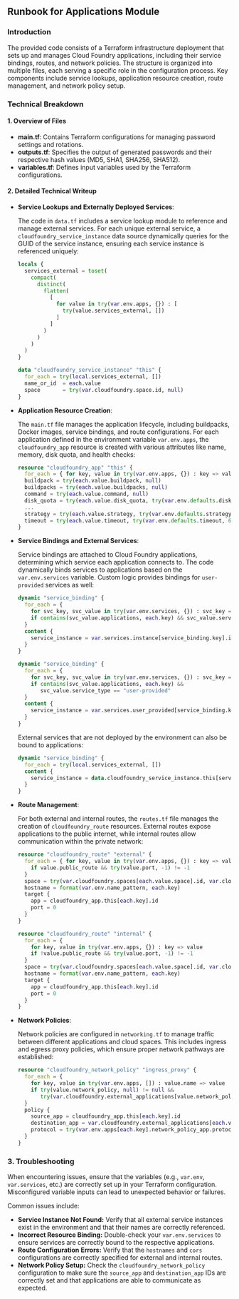 ## Runbook for Applications Module

### Introduction

The provided code consists of a Terraform infrastructure deployment that sets up and manages Cloud Foundry applications, including their service bindings, routes, and network policies. The structure is organized into multiple files, each serving a specific role in the configuration process. Key components include service lookups, application resource creation, route management, and network policy setup.

### Technical Breakdown

#### 1. Overview of Files

- **main.tf**: Contains Terraform configurations for managing password settings and rotations.
- **outputs.tf**: Specifies the output of generated passwords and their respective hash values (MD5, SHA1, SHA256, SHA512).
- **variables.tf**: Defines input variables used by the Terraform configurations.

#### 2. Detailed Technical Writeup

- **Service Lookups and Externally Deployed Services**:

  The code in `data.tf` includes a service lookup module to reference and manage external services. For each unique external service, a `cloudfoundry_service_instance` data source dynamically queries for the GUID of the service instance, ensuring each service instance is referenced uniquely:

  ```tf
  locals {
    services_external = toset(
      compact(
        distinct(
          flatten(
            [
              for value in try(var.env.apps, {}) : [
                try(value.services_external, [])
              ]
            ]
          )
        )
      )
    )
  }

  data "cloudfoundry_service_instance" "this" {
    for_each = try(local.services_external, [])
    name_or_id  = each.value
    space       = try(var.cloudfoundry.space.id, null)
  }
  ```

- **Application Resource Creation**:

  The `main.tf` file manages the application lifecycle, including buildpacks, Docker images, service bindings, and route configurations. For each application defined in the environment variable `var.env.apps`, the `cloudfoundry_app` resource is created with various attributes like name, memory, disk quota, and health checks:
  
  ```tf
  resource "cloudfoundry_app" "this" {
    for_each = { for key, value in try(var.env.apps, {}) : key => value }
    buildpack = try(each.value.buildpack, null)
    buildpacks = try(each.value.buildpacks, null)
    command = try(each.value.command, null)
    disk_quota = try(each.value.disk_quota, try(var.env.defaults.disk_quota, 1024))
    ... 
    strategy = try(each.value.strategy, try(var.env.defaults.strategy, "none"))
    timeout = try(each.value.timeout, try(var.env.defaults.timeout, 60))
  }
  ```

- **Service Bindings and External Services**:

  Service bindings are attached to Cloud Foundry applications, determining which service each application connects to. The code dynamically binds services to applications based on the `var.env.services` variable. Custom logic provides bindings for `user-provided` services as well:

  ```tf
  dynamic "service_binding" {
    for_each = { 
      for svc_key, svc_value in try(var.env.services, {}) : svc_key => svc_value
      if contains(svc_value.applications, each.key) && svc_value.service_type != "user-provided"
    }
    content {
      service_instance = var.services.instance[service_binding.key].id
    }
  }

  dynamic "service_binding" {
    for_each = { 
      for svc_key, svc_value in try(var.env.services, {}) : svc_key => svc_value
      if contains(svc_value.applications, each.key) &&
         svc_value.service_type == "user-provided"
    }
    content {
      service_instance = var.services.user_provided[service_binding.key].id
    }
  }
  ```

  External services that are not deployed by the environment can also be bound to applications:

  ```tf
  dynamic "service_binding" {
    for_each = try(local.services_external, [])
    content {
      service_instance = data.cloudfoundry_service_instance.this[service_binding.value].id
    }
  }
  ```

- **Route Management**:

  For both external and internal routes, the `routes.tf` file manages the creation of `cloudfoundry_route` resources. External routes expose applications to the public internet, while internal routes allow communication within the private network:

  ```tf
  resource "cloudfoundry_route" "external" {
    for_each = { for key, value in try(var.env.apps, {}) : key => value
      if value.public_route && try(value.port, -1) != -1
    }
    space = try(var.cloudfoundry.spaces[each.value.space].id, var.cloudfoundry.space.id)
    hostname = format(var.env.name_pattern, each.key)
    target {
      app = cloudfoundry_app.this[each.key].id
      port = 0
    }
  }

  resource "cloudfoundry_route" "internal" {
    for_each = {
      for key, value in try(var.env.apps, {}) : key => value
      if !value.public_route && try(value.port, -1) != -1
    }
    space = try(var.cloudfoundry.spaces[each.value.space].id, var.cloudfoundry.space.id)
    hostname = format(var.env.name_pattern, each.key)
    target {
      app = cloudfoundry_app.this[each.key].id
      port = 0
    }
  }
  ```

- **Network Policies**:

  Network policies are configured in `networking.tf` to manage traffic between different applications and cloud spaces. This includes ingress and egress proxy policies, which ensure proper network pathways are established:
  
  ```tf
  resource "cloudfoundry_network_policy" "ingress_proxy" {
    for_each = {
      for key, value in try(var.env.apps, []) : value.name => value
      if try(value.network_policy, null) != null &&
         try(var.cloudfoundry.external_applications[value.network_policy.name].id, null) != null
    }
    policy {
      source_app = cloudfoundry_app.this[each.key].id
      destination_app = var.cloudfoundry.external_applications[each.value.network_policy.name].id
      protocol = try(var.env.apps[each.key].network_policy_app.protocol, "tcp")
    }
  }
  ```

### 3. Troubleshooting

When encountering issues, ensure that the variables (e.g., `var.env`, `var.services`, etc.) are correctly set up in your Terraform configuration. Misconfigured variable inputs can lead to unexpected behavior or failures.

Common issues include:

- **Service Instance Not Found:** Verify that all external service instances exist in the environment and that their names are correctly referenced.
- **Incorrect Resource Binding:** Double-check your `var.env.services` to ensure services are correctly bound to the respective applications.
- **Route Configuration Errors:** Verify that the `hostnames` and `cors` configurations are correctly specified for external and internal routes.
- **Network Policy Setup:** Check the `cloudfoundry_network_policy` configuration to make sure the `source_app` and `destination_app` IDs are correctly set and that applications are able to communicate as expected.
